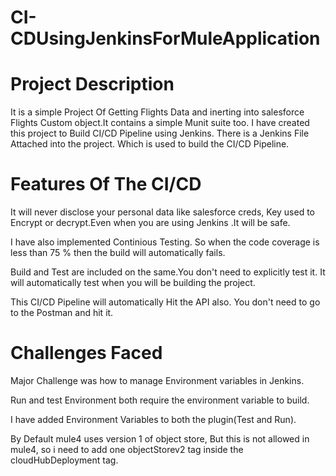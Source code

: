 # CI-CDUsingJenkinsForMuleApplication


# Project Description

It is a simple Project Of Getting Flights Data and inerting into salesforce Flights Custom object.It contains a simple Munit suite too.
I have created this project to Build CI/CD Pipeline using Jenkins. There is a Jenkins File Attached into the project.
Which is used to build the CI/CD Pipeline.

# Features Of The CI/CD

It will never disclose your personal data like salesforce creds, Key used to Encrypt or decrypt.Even when you are using Jenkins .It will be
safe.

I have also implemented Continious Testing. So when the code coverage is less than 75 % then the build will automatically fails.

Build and Test are included on the same.You don't need to explicitly test it. It will automatically test when you will be building the project.

This CI/CD Pipeline will automatically Hit the API also. You don't need to go to the Postman and hit it.

# Challenges Faced

Major Challenge was how to manage Environment variables in Jenkins.

Run and test Environment both require the environment variable to build.

I have added Environment Variables to both the plugin(Test and Run).

By Default mule4 uses version 1 of object store, But this is not allowed in mule4, 
so i need to add one objectStorev2 tag inside the cloudHubDeployment tag.


